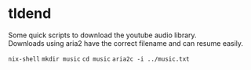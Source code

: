 # tldend

Some quick scripts to download the youtube audio library.  
Downloads using aria2 have the correct filename and can resume easily.

`nix-shell` 
`mkdir music`
`cd music` 
`aria2c -i ../music.txt`